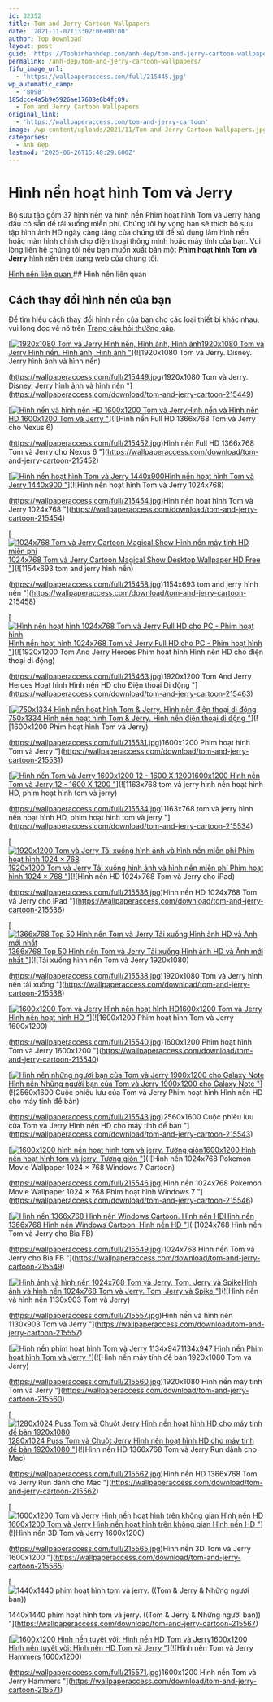 ```yaml
---
id: 32352
title: Tom and Jerry Cartoon Wallpapers
date: '2021-11-07T13:02:06+00:00'
author: Top Download
layout: post
guid: 'https://Tophinhanhdep.com/anh-dep/tom-and-jerry-cartoon-wallpapers/'
permalink: /anh-dep/tom-and-jerry-cartoon-wallpapers/
fifu_image_url:
  - 'https://wallpaperaccess.com/full/215445.jpg'
wp_automatic_camp:
  - '8098'
185dcce4a5b9e5926ae17608e6b4fc09:
  - Tom and Jerry Cartoon Wallpapers
original_link:
  - 'https://wallpaperaccess.com/tom-and-jerry-cartoon'
image: /wp-content/uploads/2021/11/Tom-and-Jerry-Cartoon-Wallpapers.jpg
categories:
  - Ảnh Đẹp
lastmod: '2025-06-26T15:48:29.600Z'
---
```

# Hình nền hoạt hình Tom và Jerry

Bộ sưu tập gồm 37 hình nền và hình nền Phim hoạt hình Tom và Jerry hàng đầu có sẵn để tải xuống miễn phí. Chúng tôi hy vọng bạn sẽ thích bộ sưu tập hình ảnh HD ngày càng tăng của chúng tôi để sử dụng làm hình nền hoặc màn hình chính cho điện thoại thông minh hoặc máy tính của bạn. Vui lòng liên hệ chúng tôi nếu bạn muốn xuất bản một **Phim hoạt hình Tom và Jerry** hình nền trên trang web của chúng tôi.

[Hình nền liên quan ](#related) ## Hình nền liên quan

## Cách thay đổi hình nền của bạn

Để tìm hiểu cách thay đổi hình nền của bạn cho các loại thiết bị khác nhau, vui lòng đọc về nó trên [Trang câu hỏi thường gặp](https://tophinhanhdep.com/faq/).

  
[[![1920x1080 Tom và Jerry Hình nền, Hình ảnh, Hình ảnh](https://wallpaperaccess.com/full/215445.jpg)1920x1080 Tom và Jerry Hình nền, Hình ảnh, Hình ảnh "](https://wallpaperaccess.com/download/tom-and-jerry-cartoon-215445)](![1920x1080 Tom và Jerry.  Disney.  Jerry hình ảnh và hình nền)

(https://wallpaperaccess.com/full/215449.jpg)1920x1080 Tom và Jerry. Disney. Jerry hình ảnh và hình nền "](https://wallpaperaccess.com/download/tom-and-jerry-cartoon-215449)

[[![Hình nền và hình nền HD 1600x1200 Tom và Jerry](https://wallpaperaccess.com/full/215450.jpg)Hình nền và Hình nền HD 1600x1200 Tom và Jerry "](https://wallpaperaccess.com/download/tom-and-jerry-cartoon-215450)](![Hình nền Full HD 1366x768 Tom và Jerry cho Nexus 6)

(https://wallpaperaccess.com/full/215452.jpg)Hình nền Full HD 1366x768 Tom và Jerry cho Nexus 6 "](https://wallpaperaccess.com/download/tom-and-jerry-cartoon-215452)

[[![Hình nền hoạt hình Tom và Jerry 1440x900](https://wallpaperaccess.com/full/215453.jpg)Hình nền hoạt hình Tom và Jerry 1440x900 "](https://wallpaperaccess.com/download/tom-and-jerry-cartoon-215453)](![Hình nền hoạt hình Tom và Jerry 1024x768)

(https://wallpaperaccess.com/full/215454.jpg)Hình nền hoạt hình Tom và Jerry 1024x768 "](https://wallpaperaccess.com/download/tom-and-jerry-cartoon-215454)

[[![1024x768 Tom và Jerry Cartoon Magical Show Hình nền máy tính HD miễn phí](https://wallpaperaccess.com/full/215456.jpg)1024x768 Tom và Jerry Cartoon Magical Show Desktop Wallpaper HD Free "](https://wallpaperaccess.com/download/tom-and-jerry-cartoon-215456)](![1154x693 tom and jerry hình nền)

(https://wallpaperaccess.com/full/215458.jpg)1154x693 tom and jerry hình nền "](https://wallpaperaccess.com/download/tom-and-jerry-cartoon-215458)

[[![Hình nền hoạt hình 1024x768 Tom và Jerry Full HD cho PC - Phim hoạt hình](https://wallpaperaccess.com/full/215461.jpg)Hình nền hoạt hình 1024x768 Tom và Jerry Full HD cho PC - Phim hoạt hình "](https://wallpaperaccess.com/download/tom-and-jerry-cartoon-215461)](![1920x1200 Tom And Jerry Heroes Phim hoạt hình Hình nền HD cho điện thoại di động)

(https://wallpaperaccess.com/full/215463.jpg)1920x1200 Tom And Jerry Heroes Hoạt hình Hình nền HD cho Điện thoại Di động "](https://wallpaperaccess.com/download/tom-and-jerry-cartoon-215463)

[[![750x1334 Hình nền hoạt hình Tom & Jerry.  Hình nền điện thoại di động](https://wallpaperaccess.com/full/215528.jpg)750x1334 Hình nền hoạt hình Tom &amp; Jerry. Hình nền điện thoại di động "](https://wallpaperaccess.com/download/tom-and-jerry-cartoon-215528)](![1600x1200 Phim hoạt hình Tom và Jerry)

(https://wallpaperaccess.com/full/215531.jpg)1600x1200 Phim hoạt hình Tom và Jerry "](https://wallpaperaccess.com/download/tom-and-jerry-cartoon-215531)

[[![Hình nền Tom và Jerry 1600x1200 12 - 1600 X 1200](https://wallpaperaccess.com/full/215533.jpg)1600x1200 Hình nền Tom và Jerry 12 - 1600 X 1200 "](https://wallpaperaccess.com/download/tom-and-jerry-cartoon-215533)](![1163x768 tom và jerry hình nền hoạt hình HD, phim hoạt hình tom và jerry)

(https://wallpaperaccess.com/full/215534.jpg)1163x768 tom và jerry hình nền hoạt hình HD, phim hoạt hình tom và jerry "](https://wallpaperaccess.com/download/tom-and-jerry-cartoon-215534)

[[![1920x1200 Tom và Jerry Tải xuống hình ảnh và hình nền miễn phí Phim hoạt hình 1024 × 768](https://wallpaperaccess.com/full/215535.jpg)1920x1200 Tom và Jerry Tải xuống hình ảnh và hình nền miễn phí Phim hoạt hình 1024 × 768 "](https://wallpaperaccess.com/download/tom-and-jerry-cartoon-215535)](![Hình nền HD 1024x768 Tom và Jerry cho iPad)

(https://wallpaperaccess.com/full/215536.jpg)Hình nền HD 1024x768 Tom và Jerry cho iPad "](https://wallpaperaccess.com/download/tom-and-jerry-cartoon-215536)

[[![1366x768 Top 50 Hình nền Tom và Jerry Tải xuống Hình ảnh HD và Ảnh mới nhất](https://wallpaperaccess.com/full/215537.jpg)1366x768 Top 50 Hình nền Tom và Jerry Tải xuống Hình ảnh HD và Ảnh mới nhất "](https://wallpaperaccess.com/download/tom-and-jerry-cartoon-215537)](![Tải xuống hình nền Tom và Jerry 1920x1080)

(https://wallpaperaccess.com/full/215538.jpg)1920x1080 Tom và Jerry hình nền tải xuống "](https://wallpaperaccess.com/download/tom-and-jerry-cartoon-215538)

[[![1600x1200 Tom và Jerry Hình nền hoạt hình HD](https://wallpaperaccess.com/full/215539.jpg)1600x1200 Tom và Jerry Hình nền hoạt hình HD "](https://wallpaperaccess.com/download/tom-and-jerry-cartoon-215539)](![1600x1200 Phim hoạt hình Tom và Jerry 1600x1200)

(https://wallpaperaccess.com/full/215540.jpg)1600x1200 Phim hoạt hình Tom và Jerry 1600x1200 "](https://wallpaperaccess.com/download/tom-and-jerry-cartoon-215540)

[[![Hình nền những người bạn của Tom và Jerry 1900x1200 cho Galaxy Note](https://wallpaperaccess.com/full/215541.jpg)Hình nền Những người bạn của Tom và Jerry 1900x1200 cho Galaxy Note "](https://wallpaperaccess.com/download/tom-and-jerry-cartoon-215541)](![2560x1600 Cuộc phiêu lưu của Tom và Jerry Phim hoạt hình Hình nền HD cho máy tính để bàn)

(https://wallpaperaccess.com/full/215543.jpg)2560x1600 Cuộc phiêu lưu của Tom và Jerry Hình nền HD cho máy tính để bàn "](https://wallpaperaccess.com/download/tom-and-jerry-cartoon-215543)

[[![1600x1200 hình nền hoạt hình tom và jerry.  Tường giòn](https://wallpaperaccess.com/full/215544.jpg)1600x1200 hình nền hoạt hình tom và jerry. Tường giòn "](https://wallpaperaccess.com/download/tom-and-jerry-cartoon-215544)](![Hình nền 1024x768 Pokemon Movie Wallpaper 1024 × 768 Windows 7 Cartoon)

(https://wallpaperaccess.com/full/215546.jpg)Hình nền 1024x768 Pokemon Movie Wallpaper 1024 × 768 Phim hoạt hình Windows 7 "](https://wallpaperaccess.com/download/tom-and-jerry-cartoon-215546)

[[![Hình nền 1366x768 Hình nền Windows Cartoon.  Hình nền HD](https://wallpaperaccess.com/full/215548.jpg)Hình nền 1366x768 Hình nền Windows Cartoon. Hình nền HD "](https://wallpaperaccess.com/download/tom-and-jerry-cartoon-215548)](![1024x768 Hình nền Tom và Jerry cho Bìa FB)

(https://wallpaperaccess.com/full/215549.jpg)1024x768 Hình nền Tom và Jerry cho Bìa FB "](https://wallpaperaccess.com/download/tom-and-jerry-cartoon-215549)

[[![Hình ảnh và hình nền 1024x768 Tom và Jerry.  Tom, Jerry và Spike](https://wallpaperaccess.com/full/215550.jpg)Hình ảnh và hình nền 1024x768 Tom và Jerry. Tom, Jerry và Spike "](https://wallpaperaccess.com/download/tom-and-jerry-cartoon-215550)](![Hình nền và hình nền 1130x903 Tom và Jerry)

(https://wallpaperaccess.com/full/215557.jpg)Hình nền và hình nền 1130x903 Tom và Jerry "](https://wallpaperaccess.com/download/tom-and-jerry-cartoon-215557)

[[![Hình nền phim hoạt hình Tom và Jerry 1134x947](https://wallpaperaccess.com/full/215558.jpg)1134x947 Hình nền Phim hoạt hình Tom và Jerry "](https://wallpaperaccess.com/download/tom-and-jerry-cartoon-215558)](![Hình nền máy tính để bàn 1920x1080 Tom và Jerry)

(https://wallpaperaccess.com/full/215560.jpg)1920x1080 Hình nền máy tính Tom và Jerry "](https://wallpaperaccess.com/download/tom-and-jerry-cartoon-215560)

[[![1280x1024 Puss Tom và Chuột Jerry Hình nền hoạt hình HD cho máy tính để bàn 1920x1080](https://wallpaperaccess.com/full/215561.jpg)1280x1024 Puss Tom và Chuột Jerry Hình nền hoạt hình HD cho máy tính để bàn 1920x1080 "](https://wallpaperaccess.com/download/tom-and-jerry-cartoon-215561)](![Hình nền HD 1366x768 Tom và Jerry Run dành cho Mac)

(https://wallpaperaccess.com/full/215562.jpg)Hình nền HD 1366x768 Tom và Jerry Run dành cho Mac "](https://wallpaperaccess.com/download/tom-and-jerry-cartoon-215562)

[[![1600x1200 Tom và Jerry Hình nền hoạt hình trên không gian Hình nền HD](https://wallpaperaccess.com/full/215564.jpg)1600x1200 Tom và Jerry Hình nền hoạt hình trên không gian Hình nền HD "](https://wallpaperaccess.com/download/tom-and-jerry-cartoon-215564)](![Hình nền 3D Tom và Jerry 1600x1200)

(https://wallpaperaccess.com/full/215565.jpg)Hình nền 3D Tom và Jerry 1600x1200 "](https://wallpaperaccess.com/download/tom-and-jerry-cartoon-215565)

[![1440x1440 phim hoạt hình tom và jerry.  ((Tom & Jerry & Những người bạn))](https://wallpaperaccess.com/full/215567.jpg)

1440x1440 phim hoạt hình tom và jerry. ((Tom &amp; Jerry &amp; Những người bạn)) "](https://wallpaperaccess.com/download/tom-and-jerry-cartoon-215567)

[[![1600x1200 Hình nền tuyệt vời: Hình nền HD Tom và Jerry](https://wallpaperaccess.com/full/215568.jpg)1600x1200 Hình nền tuyệt vời: Hình nền HD Tom và Jerry "](https://wallpaperaccess.com/download/tom-and-jerry-cartoon-215568)](![Hình nền Tom và Jerry Hammers 1600x1200)

(https://wallpaperaccess.com/full/215571.jpg)1600x1200 Hình nền Tom và Jerry Hammers "](https://wallpaperaccess.com/download/tom-and-jerry-cartoon-215571)

